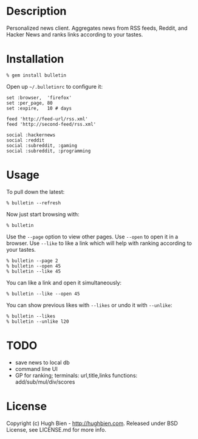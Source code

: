 Description
===========

Personalized news client.  Aggregates news from RSS feeds, Reddit, and Hacker
News and ranks links according to your tastes.

Installation
============

    % gem install bulletin

Open up `~/.bulletinrc` to configure it:

    set :browser,  'firefox'
    set :per_page, 80
    set :expire,   10 # days

    feed 'http://feed-url/rss.xml'
    feed 'http://second-feed/rss.xml'

    social :hackernews
    social :reddit
    social :subreddit, :gaming
    social :subreddit, :programming

Usage
=====

To pull down the latest:

    % bulletin --refresh

Now just start browsing with:

    % bulletin

Use the `--page` option to view other pages.  Use `--open` to open it in a
browser.  Use `--like` to like a link which will help with ranking according to
your tastes.

    % bulletin --page 2
    % bulletin --open 45
    % bulletin --like 45

You can like a link and open it simultaneously:

    % bulletin --like --open 45

You can show previous likes with `--likes` or undo it with `--unlike`:

    % bulletin --likes
    % bulletin --unlike l20

TODO
====

* save news to local db
* command line UI
* GP for ranking; terminals: url,title,links
  functions: add/sub/mul/div/scores

License
=======

Copyright (c) Hugh Bien - http://hughbien.com.
Released under BSD License, see LICENSE.md for more info.
